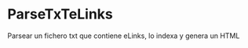 ParseTxTeLinks
==============

Parsear un fichero txt que contiene eLinks, lo indexa y genera un HTML